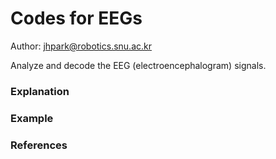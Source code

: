 # Codes for EEGs

Author: jhpark@robotics.snu.ac.kr

Analyze and decode the EEG (electroencephalogram) signals.

### Explanation

### Example

### References